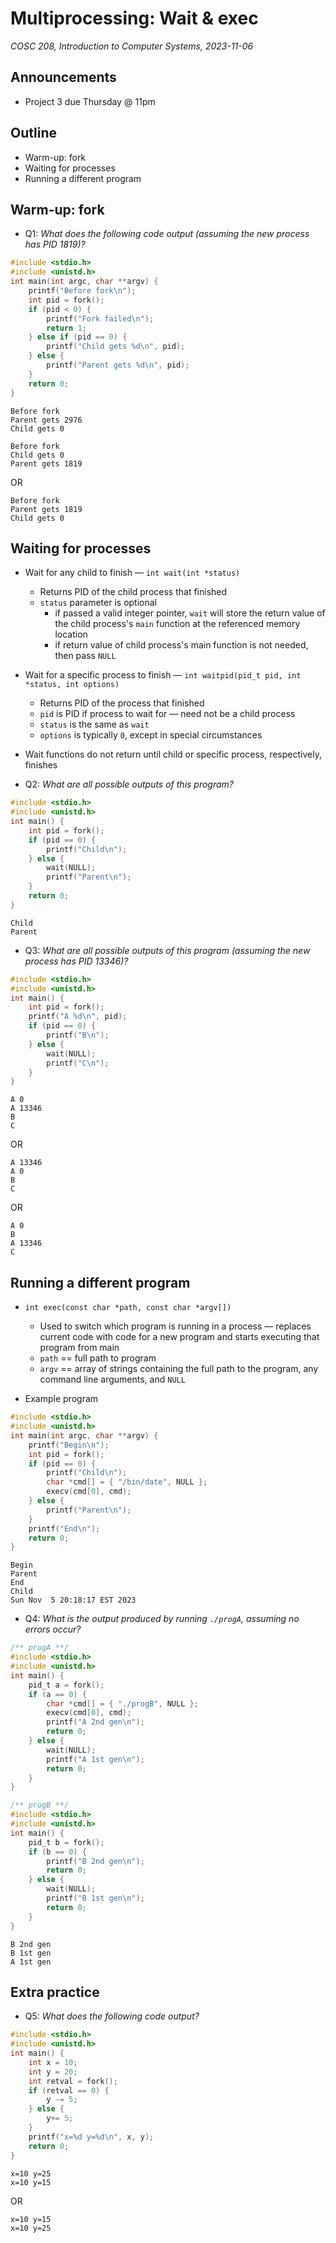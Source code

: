 # Multiprocessing: Wait & exec
_COSC 208, Introduction to Computer Systems, 2023-11-06_

## Announcements
* Project 3 due Thursday @ 11pm

## Outline
* Warm-up: fork
* Waiting for processes
* Running a different program

## Warm-up: fork

* Q1: _What does the following code output (assuming the new process has PID 1819)?_


```c
#include <stdio.h>
#include <unistd.h>    
int main(int argc, char **argv) {
    printf("Before fork\n");
    int pid = fork();
    if (pid < 0) {
        printf("Fork failed\n");
        return 1;
    } else if (pid == 0) {
        printf("Child gets %d\n", pid);
    } else {
        printf("Parent gets %d\n", pid);
    }
    return 0;
}
```

    Before fork
    Parent gets 2976
    Child gets 0


```
Before fork
Child gets 0
Parent gets 1819
```
OR
```
Before fork
Parent gets 1819
Child gets 0
``` 

## Waiting for processes

* Wait for any child to finish — `int wait(int *status)`
    * Returns PID of the child process that finished
    * `status` parameter is optional
        * if passed a valid integer pointer, `wait` will store the return value of the child process's `main` function at the referenced memory location
        * if return value of child process's main function is not needed, then pass `NULL`
* Wait for a specific process to finish — `int waitpid(pid_t pid, int *status, int options)`
    * Returns PID of the process that finished
    * `pid` is PID if process to wait for — need not be a child process
    * `status` is the same as `wait`
    * `options` is typically `0`, except in special circumstances
* Wait functions do not return until child or specific process, respectively, finishes

* Q2: _What are all possible outputs of this program?_


```c
#include <stdio.h>
#include <unistd.h>
int main() {
    int pid = fork();
    if (pid == 0) {
        printf("Child\n");
    } else {
        wait(NULL);
        printf("Parent\n");
    }
    return 0;
}
```

    Child
    Parent


* Q3: _What are all possible outputs of this program (assuming the new process has PID 13346)?_


```c
#include <stdio.h>
#include <unistd.h>
int main() {
    int pid = fork();
    printf("A %d\n", pid);
    if (pid == 0) {
        printf("B\n");
    } else {
        wait(NULL);
        printf("C\n");
    }
}
```

```
A 0
A 13346
B
C
```
OR
```
A 13346
A 0
B
C
```
OR
```
A 0
B
A 13346
C
```

## Running a different program

* `int exec(const char *path, const char *argv[])`
    * Used to switch which program is running in a process — replaces current code with code for a new program and starts executing that program from main
    * `path` == full path to program
    * `argv` == array of strings containing the full path to the program, any command line arguments, and `NULL`

* Example program


```c
#include <stdio.h>
#include <unistd.h>
int main(int argc, char **argv) {
    printf("Begin\n");
    int pid = fork();
    if (pid == 0) {
        printf("Child\n");
        char *cmd[] = { "/bin/date", NULL };
        execv(cmd[0], cmd);
    } else {
        printf("Parent\n");
    }
    printf("End\n");
    return 0;
}
```

    Begin
    Parent
    End
    Child
    Sun Nov  5 20:18:17 EST 2023


* Q4: _What is the output produced by running `./progA`, assuming no errors occur?_


```c
/** progA **/
#include <stdio.h>
#include <unistd.h>
int main() {
    pid_t a = fork();
    if (a == 0) {
        char *cmd[] = { "./progB", NULL };
        execv(cmd[0], cmd);
        printf("A 2nd gen\n");
        return 0;
    } else {
        wait(NULL);
        printf("A 1st gen\n");
        return 0;
    }
}
```


```c
/** progB **/
#include <stdio.h>
#include <unistd.h>
int main() {
    pid_t b = fork();
    if (b == 0) {
        printf("B 2nd gen\n");
        return 0;
    } else {
        wait(NULL);
        printf("B 1st gen\n");
        return 0;
    }
}
```

    B 2nd gen
    B 1st gen
    A 1st gen

## Extra practice

* Q5: _What does the following code output?_


```c
#include <stdio.h>
#include <unistd.h>
int main() {
    int x = 10;
    int y = 20;
    int retval = fork();
    if (retval == 0) {
        y -= 5;
    } else {
        y+= 5;
    }
    printf("x=%d y=%d\n", x, y);
    return 0;
}
```

```
x=10 y=25
x=10 y=15
```
OR
```
x=10 y=15
x=10 y=25
```
